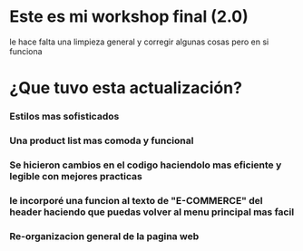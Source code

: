 # Este es mi workshop final (2.0) 

le hace falta una limpieza general y corregir algunas cosas pero en si funciona

# ¿Que tuvo esta actualización?

### Estilos mas sofisticados
### Una product list mas comoda y funcional
### Se hicieron cambios en el codigo haciendolo mas eficiente y legible con mejores practicas
### le incorporé una funcion al texto de "E-COMMERCE" del header haciendo que puedas volver al menu principal mas facil
### Re-organizacion general de la pagina web